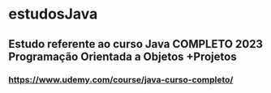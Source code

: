 # estudosJava

## Estudo referente ao curso Java COMPLETO 2023 Programação Orientada a Objetos +Projetos

### https://www.udemy.com/course/java-curso-completo/
